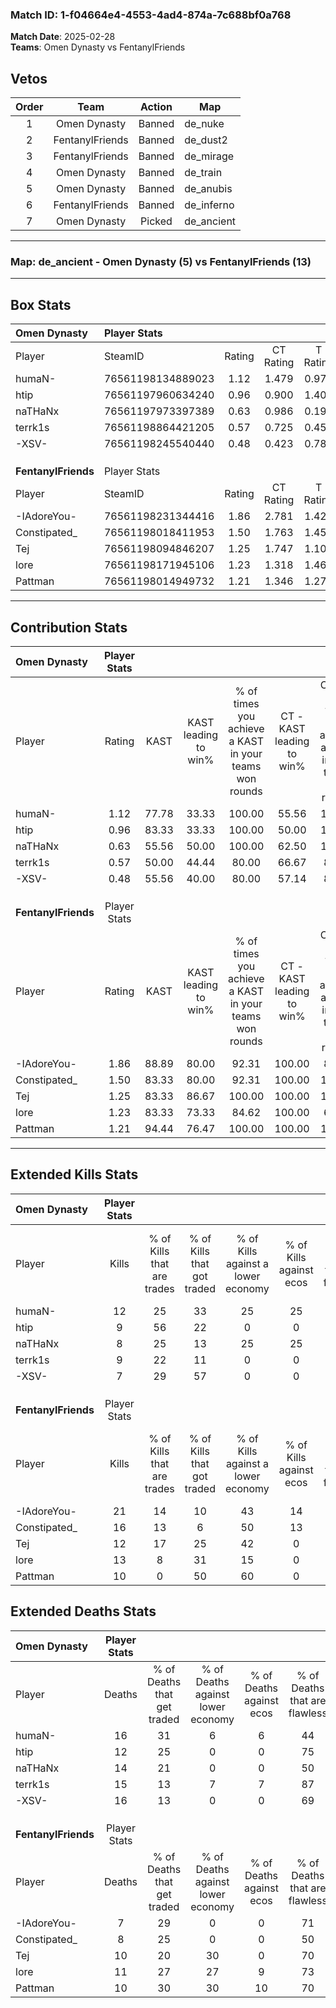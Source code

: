 ### Match ID: 1-f04664e4-4553-4ad4-874a-7c688bf0a768  
**Match Date**: 2025-02-28  
**Teams**: Omen Dynasty vs FentanylFriends  

## Vetos  

| Order | Team | Action | Map |
| :---: | :--: | :----: | --- |
| 1 | Omen Dynasty | Banned | de_nuke |
| 2 | FentanylFriends | Banned | de_dust2 |
| 3 | FentanylFriends | Banned | de_mirage |
| 4 | Omen Dynasty | Banned | de_train |
| 5 | Omen Dynasty | Banned | de_anubis |
| 6 | FentanylFriends | Banned | de_inferno |
| 7 | Omen Dynasty | Picked | de_ancient |

---  

### **Map**: de_ancient - Omen Dynasty (5) vs FentanylFriends (13)  
---  

## Box Stats  

| **Omen Dynasty**    | Player Stats      |        |           |          |       |       |       |         |        |      |     |
| :- | :- | :-: | :-: | :-: | :-: | :-: | :-: | :-: | :-: | :-: | :-: |
| Player              | SteamID           | Rating | CT Rating | T Rating | KAST  |  ADR  | Kills | Assists | Deaths | K/D  | HS% |
| humaN-              | 76561198134889023 |  1.12  |   1.479   |  0.970   | 77.78 | 108.7 |  12   |    7    |   16   | 0.75 | 50  |
| htip                | 76561197960634240 |  0.96  |   0.900   |  1.402   | 83.33 | 59.2  |   9   |    5    |   12   | 0.75 | 55  |
| naTHaNx             | 76561197973397389 |  0.63  |   0.986   |  0.192   | 55.56 | 56.1  |   8   |    3    |   14   | 0.57 | 62  |
| terrk1s             | 76561198864421205 |  0.57  |   0.725   |  0.451   | 50.00 | 43.6  |   9   |    3    |   15   | 0.60 | 66  |
| -XSV-               | 76561198245540440 |  0.48  |   0.423   |  0.782   | 55.56 | 44.7  |   7   |    2    |   16   | 0.44 | 71  |
|                     |                   |        |           |          |       |       |       |         |        |      |     |
|                     |                   |        |           |          |       |       |       |         |        |      |     |
|                     |                   |        |           |          |       |       |       |         |        |      |     |
| **FentanylFriends** | Player Stats      |        |           |          |       |       |       |         |        |      |     |
| Player              | SteamID           | Rating | CT Rating | T Rating | KAST  |  ADR  | Kills | Assists | Deaths | K/D  | HS% |
| -IAdoreYou-         | 76561198231344416 |  1.86  |   2.781   |  1.422   | 88.89 | 102.7 |  21   |    3    |   7    | 3.00 | 66  |
| Constipated_        | 76561198018411953 |  1.50  |   1.763   |  1.458   | 83.33 | 87.1  |  16   |    3    |   8    | 2.00 | 43  |
| Tej                 | 76561198094846207 |  1.25  |   1.747   |  1.100   | 83.33 | 85.4  |  12   |    4    |   10   | 1.20 | 58  |
| lore                | 76561198171945106 |  1.23  |   1.318   |  1.469   | 83.33 | 77.2  |  13   |    3    |   11   | 1.18 | 76  |
| Pattman             | 76561198014949732 |  1.21  |   1.346   |  1.270   | 94.44 | 76.1  |  10   |    5    |   10   | 1.00 | 40  |
---  

## Contribution Stats  

| **Omen Dynasty**    | Player Stats |       |                      |                                                        |                           |                                                             |                          |                                                            |
| :- | :-: | :-: | :-: | :-: | :-: | :-: | :-: | :-: |
| Player              |    Rating    | KAST  | KAST leading to win% | % of times you achieve a KAST in your teams won rounds | CT - KAST leading to win% | CT - % of times you achieve a KAST in your teams won rounds | T - KAST leading to win% | T - % of times you achieve a KAST in your teams won rounds |
| humaN-              |     1.12     | 77.78 |        33.33         |                         100.00                         |           55.56           |                           100.00                            |           0.00           |                            0.00                            |
| htip                |     0.96     | 83.33 |        33.33         |                         100.00                         |           50.00           |                           100.00                            |           0.00           |                            0.00                            |
| naTHaNx             |     0.63     | 55.56 |        50.00         |                         100.00                         |           62.50           |                           100.00                            |           0.00           |                            0.00                            |
| terrk1s             |     0.57     | 50.00 |        44.44         |                         80.00                          |           66.67           |                            80.00                            |           0.00           |                            0.00                            |
| -XSV-               |     0.48     | 55.56 |        40.00         |                         80.00                          |           57.14           |                            80.00                            |           0.00           |                            0.00                            |
|                     |              |       |                      |                                                        |                           |                                                             |                          |                                                            |
|                     |              |       |                      |                                                        |                           |                                                             |                          |                                                            |
|                     |              |       |                      |                                                        |                           |                                                             |                          |                                                            |
| **FentanylFriends** | Player Stats |       |                      |                                                        |                           |                                                             |                          |                                                            |
| Player              |    Rating    | KAST  | KAST leading to win% | % of times you achieve a KAST in your teams won rounds | CT - KAST leading to win% | CT - % of times you achieve a KAST in your teams won rounds | T - KAST leading to win% | T - % of times you achieve a KAST in your teams won rounds |
| -IAdoreYou-         |     1.86     | 88.89 |        80.00         |                         92.31                          |          100.00           |                            83.33                            |          70.00           |                           100.00                           |
| Constipated_        |     1.50     | 83.33 |        80.00         |                         92.31                          |          100.00           |                           100.00                            |          66.67           |                           85.71                            |
| Tej                 |     1.25     | 83.33 |        86.67         |                         100.00                         |          100.00           |                           100.00                            |          77.78           |                           100.00                           |
| lore                |     1.23     | 83.33 |        73.33         |                         84.62                          |          100.00           |                            66.67                            |          63.64           |                           100.00                           |
| Pattman             |     1.21     | 94.44 |        76.47         |                         100.00                         |          100.00           |                           100.00                            |          63.64           |                           100.00                           |
---  

## Extended Kills Stats  

| **Omen Dynasty**    | Player Stats |                            |                            |                                    |                         |                              |                                 |                                       |                    |           |
| :- | :-: | :-: | :-: | :-: | :-: | :-: | :-: | :-: | :-: | :-: |
| Player              |    Kills     | % of Kills that are trades | % of Kills that got traded | % of Kills against a lower economy | % of Kills against ecos | % of Kills that are flawless | % of Kills that are close duels | % of Kills that are assisted by flash | Pistol Round Kills | AWP Kills |
| humaN-              |      12      |             25             |             33             |                 25                 |           25            |              58              |                8                |                   8                   |         1          |     0     |
| htip                |      9       |             56             |             22             |                 0                  |            0            |              44              |               22                |                   0                   |         0          |     0     |
| naTHaNx             |      8       |             25             |             13             |                 25                 |           25            |              88              |                0                |                  13                   |         1          |     2     |
| terrk1s             |      9       |             22             |             11             |                 0                  |            0            |              67              |               11                |                   0                   |         3          |     0     |
| -XSV-               |      7       |             29             |             57             |                 0                  |            0            |              86              |                0                |                  14                   |         0          |     0     |
|                     |              |                            |                            |                                    |                         |                              |                                 |                                       |                    |           |
|                     |              |                            |                            |                                    |                         |                              |                                 |                                       |                    |           |
|                     |              |                            |                            |                                    |                         |                              |                                 |                                       |                    |           |
| **FentanylFriends** | Player Stats |                            |                            |                                    |                         |                              |                                 |                                       |                    |           |
| Player              |    Kills     | % of Kills that are trades | % of Kills that got traded | % of Kills against a lower economy | % of Kills against ecos | % of Kills that are flawless | % of Kills that are close duels | % of Kills that are assisted by flash | Pistol Round Kills | AWP Kills |
| -IAdoreYou-         |      21      |             14             |             10             |                 43                 |           14            |              67              |                0                |                   0                   |         0          |     0     |
| Constipated_        |      16      |             13             |             6              |                 50                 |           13            |              63              |                6                |                   6                   |         2          |     0     |
| Tej                 |      12      |             17             |             25             |                 42                 |            0            |              75              |                0                |                   0                   |         2          |     0     |
| lore                |      13      |             8              |             31             |                 15                 |            0            |              62              |                0                |                   0                   |         6          |     0     |
| Pattman             |      10      |             0              |             50             |                 60                 |            0            |              70              |                0                |                   0                   |         0          |     0     |
## Extended Deaths Stats  

| **Omen Dynasty**    | Player Stats |                             |                                   |                          |                               |                            |                           |               |
| :- | :-: | :-: | :-: | :-: | :-: | :-: | :-: | :-: |
| Player              |    Deaths    | % of Deaths that get traded | % of Deaths against lower economy | % of Deaths against ecos | % of Deaths that are flawless | % of Deaths that are close | % of Deaths while blinded | Deaths to AWP |
| humaN-              |      16      |             31              |                 6                 |            6             |              44               |             6              |             0             |       0       |
| htip                |      12      |             25              |                 0                 |            0             |              75               |             0              |             8             |       0       |
| naTHaNx             |      14      |             21              |                 0                 |            0             |              50               |             0              |             0             |       0       |
| terrk1s             |      15      |             13              |                 7                 |            7             |              87               |             0              |             0             |       0       |
| -XSV-               |      16      |             13              |                 0                 |            0             |              69               |             0              |             0             |       0       |
|                     |              |                             |                                   |                          |                               |                            |                           |               |
|                     |              |                             |                                   |                          |                               |                            |                           |               |
|                     |              |                             |                                   |                          |                               |                            |                           |               |
| **FentanylFriends** | Player Stats |                             |                                   |                          |                               |                            |                           |               |
| Player              |    Deaths    | % of Deaths that get traded | % of Deaths against lower economy | % of Deaths against ecos | % of Deaths that are flawless | % of Deaths that are close | % of Deaths while blinded | Deaths to AWP |
| -IAdoreYou-         |      7       |             29              |                 0                 |            0             |              71               |             0              |            14             |       0       |
| Constipated_        |      8       |             25              |                 0                 |            0             |              50               |             13             |            13             |       0       |
| Tej                 |      10      |             20              |                30                 |            0             |              70               |             10             |             0             |       1       |
| lore                |      11      |             27              |                27                 |            9             |              73               |             9              |             0             |       1       |
| Pattman             |      10      |             30              |                30                 |            10            |              70               |             10             |            10             |       0       |
